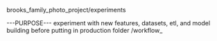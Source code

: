 brooks_family_photo_project/experiments

---PURPOSE---
experiment with new features, datasets, etl, and model building before putting in production folder /workflow_
